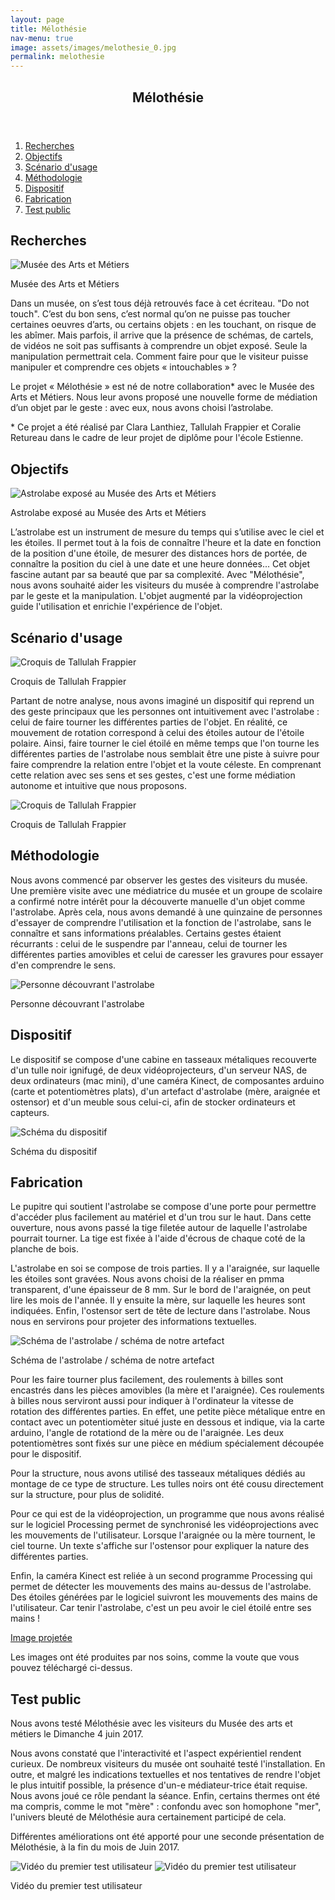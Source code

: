 ```yaml
---
layout: page
title: Mélothésie
nav-menu: true
image: assets/images/melothesie_0.jpg
permalink: melothesie
---
```


<!-- Main -->
<div id="main" class="alt">

<!-- One -->
<section id="one">
	<div class="inner">
		<header class="major">
			<h1>Mélothésie</h1>
		</header>
		<ol>
			<li><a href="#recherches">Recherches</a></li>
			<li><a href="#objectifs">Objectifs</a></li>
			<li><a href="#scenario">Scénario d'usage</a></li>
			<li><a href="#methodologie">Méthodologie</a></li>
			<li><a href="#dispositif">Dispositif</a></li>
			<li><a href="#fabrication">Fabrication</a></li>
			<li><a href="#test">Test public</a></li>
		</ol>

<!-- Content -->
<h2 id="recherches">Recherches</h2>
<span class="image fit"><img src="assets/images/melothesie_0.jpg" alt="Musée des Arts et Métiers" /></span>
<p class="caption">Musée des Arts et Métiers</p>
<p>Dans un musée, on s’est tous déjà retrouvés face à cet écriteau. "Do not touch". C’est du bon sens, c’est normal qu’on ne puisse pas toucher certaines oeuvres d’arts, ou certains objets : en les touchant, on risque de les abîmer. Mais parfois, il arrive que la présence de schémas, de cartels, de vidéos ne soit pas suffisants à comprendre un objet exposé. Seule la manipulation permettrait cela. Comment faire pour que le visiteur puisse manipuler et comprendre ces objets « intouchables » ?</p>
<p>Le projet « Mélothésie » est né de notre collaboration* avec le Musée des Arts et Métiers. Nous leur avons proposé une nouvelle forme de médiation d’un objet par le geste : avec eux, nous avons choisi l’astrolabe.</p>
<p>* Ce projet a été réalisé par Clara Lanthiez, Tallulah Frappier et Coralie Retureau dans le cadre de leur projet de diplôme pour l'école Estienne.</p>

<h2 id="objectifs">Objectifs</h2>
<span class="image fit"><img src="assets/images/melothesie_3.jpg" alt="Astrolabe exposé au Musée des Arts et Métiers" /></span>
<p class="caption">Astrolabe exposé au Musée des Arts et Métiers</p>
<p>L’astrolabe est un instrument de mesure du temps qui s’utilise avec le ciel et les étoiles. Il permet tout à la fois de connaître l'heure et la date en fonction de la position d'une étoile, de mesurer des distances hors de portée, de connaître la position du ciel à une date et une heure données... Cet objet fascine autant par sa beauté que par sa complexité. Avec "Mélothésie", nous avons souhaité aider les visiteurs du musée à comprendre l'astrolabe par le geste et la manipulation. L'objet augmenté par la vidéoprojection guide l'utilisation et enrichie l'expérience de l'objet.</p>

<h2 id="scenario">Scénario d'usage</h2>
<span class="image fit"><img src="assets/images/melothesie_8.jpg" alt="Croquis de Tallulah Frappier" /></span>
<p class="caption">Croquis de Tallulah Frappier</p>
<p>Partant de notre analyse, nous avons imaginé un dispositif qui reprend un des geste principaux que les personnes ont intuitivement avec l'astrolabe : celui de faire tourner les différentes parties de l'objet. En réalité, ce mouvement de rotation correspond à celui des étoiles autour de l'étoile polaire. Ainsi, faire tourner le ciel étoilé en même temps que l'on tourne les différentes parties de l'astrolabe nous semblait être une piste à suivre pour faire comprendre la relation entre l'objet et la voute céleste. En comprenant cette relation avec ses sens et ses gestes, c'est une forme médiation autonome et intuitive que nous proposons.</p>
<span class="image fit"><img src="assets/images/melothesie_5.jpg" alt="Croquis de Tallulah Frappier" /></span>
<p class="caption">Croquis de Tallulah Frappier</p>

<h2 id="methodologie">Méthodologie</h2>
<p>Nous avons commencé par observer les gestes des visiteurs du musée. Une première visite avec une médiatrice du musée et un groupe de scolaire a confirmé notre intérêt pour la découverte manuelle d'un objet comme l'astrolabe. Après cela, nous avons demandé à une quinzaine de personnes d'essayer de comprendre l'utilisation et la fonction de l'astrolabe, sans le connaître et sans informations préalables. Certains gestes étaient récurrants : celui de le suspendre par l'anneau, celui de tourner les différentes parties amovibles et celui de caresser les gravures pour essayer d'en comprendre le sens.</p>
<span class="image fit"><img src="assets/images/melothesie_4.jpg" alt="Personne découvrant l'astrolabe" /></span>
<p class="caption">Personne découvrant l'astrolabe</p>

<h2 id="dispositif">Dispositif</h2>
<p>Le dispositif se compose d'une cabine en tasseaux métaliques recouverte d'un tulle noir ignifugé, de deux vidéoprojecteurs, d'un serveur NAS, de deux ordinateurs (mac mini), d'une caméra Kinect, de composantes arduino (carte et potentiomètres plats), d'un artefact d'astrolabe (mère, araignée et ostensor) et d'un meuble sous celui-ci, afin de stocker ordinateurs et capteurs.</p>
<span class="image fit"><img src="assets/images/melothesie_2.png" alt="Schéma du dispositif" /></span>
<p class="caption">Schéma du dispositif</p>

<h2 id="fabrication">Fabrication</h2>
<p>Le pupitre qui soutient l'astrolabe se compose d'une porte pour permettre d'accéder plus facilement au matériel et d'un trou sur le haut. Dans cette ouverture, nous avons passé la tige filetée autour de laquelle l'astrolabe pourrait tourner. La tige est fixée à l'aide d'écrous de chaque coté de la planche de bois.<p>
<p>L'astrolabe en soi se compose de trois parties. Il y a l'araignée, sur laquelle les étoiles sont gravées. Nous avons choisi de la réaliser en pmma transparent, d'une épaisseur de 8 mm. Sur le bord de l'araignée, on peut lire les mois de l'année. Il y ensuite la mère, sur laquelle les heures sont indiquées. Enfin, l'ostensor sert de tête de lecture dans l'astrolabe. Nous nous en servirons pour projeter des informations textuelles.</p>
<span class="image fit"><img src="assets/images/melothesie_1.png" alt="Schéma de l'astrolabe / schéma de notre artefact" /></span>
<p class="caption">Schéma de l'astrolabe / schéma de notre artefact</p>
<p>Pour les faire tourner plus facilement, des roulements à billes sont encastrés dans les pièces amovibles (la mère et l'araignée). Ces roulements à billes nous serviront aussi pour indiquer à l'ordinateur la vitesse de rotation des différentes parties. En effet, une petite pièce métalique entre en contact avec un potentiomèter situé juste en dessous et indique, via la carte arduino, l'angle de rotationd de la mère ou de l'araignée. Les deux potentiomètres sont fixés sur une pièce en médium spécialement découpée pour le dispositif.</p>
<p>Pour la structure, nous avons utilisé des tasseaux métaliques dédiés au montage de ce type de structure. Les tulles noirs ont été cousu directement sur la structure, pour plus de solidité.</p>
<p>Pour ce qui est de la vidéoprojection, un programme que nous avons réalisé sur le logiciel Processing permet de synchronisé les vidéoprojections avec les mouvements de l'utilisateur. Lorsque l'araignée ou la mère tournent, le ciel tourne. Un texte s'affiche sur l'ostensor pour expliquer la nature des différentes parties.</p>
<p>Enfin, la caméra Kinect est reliée à un second programme Processing qui permet de détecter les mouvements des mains au-dessus de l'astrolabe. Des étoiles générées par le logiciel suivront les mouvements des mains de l'utilisateur. Car tenir l'astrolabe, c'est un peu avoir le ciel étoilé entre ses mains !</p>
<a href="assets/files/ciel.png" class="button icon fa-download">Image projetée</a>
<p>Les images ont été produites par nos soins, comme la voute que vous pouvez téléchargé ci-dessus.</p>

<h2 id="test">Test public</h2>
<p>Nous avons testé Mélothésie avec les visiteurs du Musée des arts et métiers le Dimanche 4 juin 2017.</p>
<p>Nous avons constaté que l'interactivité et l'aspect expérientiel rendent curieux. De nombreux visiteurs du musée ont souhaité testé l'installation. En outre, et malgré les indications textuelles et nos tentatives de rendre l'objet le plus intuitif possible, la présence d'un-e médiateur-trice était requise. Nous avons joué ce rôle pendant la séance. Enfin, certains thermes ont été ma compris, comme le mot "mère" : confondu avec son homophone "mer", l'univers bleuté de Mélothésie aura certainement participé de cela.</p>
<p>Différentes améliorations ont été apporté pour une seconde présentation de Mélothésie, à la fin du mois de Juin 2017.</p>
<span class="image fit"><img src="assets/images/melothesie_6.jpg" alt="Vidéo du premier test utilisateur" /></span>
<span class="image fit"><img src="assets/images/melothesie_7.jpg" alt="Vidéo du premier test utilisateur" /></span>
<p class="caption">Vidéo du premier test utilisateur</p>
